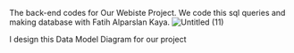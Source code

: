 The back-end codes for Our Webiste Project. We code this sql queries and making database with Fatih Alparslan Kaya. 
![Untitled (11)](https://github.com/Ogi-Z/ProjectBackend/assets/59333212/51540350-55b3-457d-96af-fef309a5a47f)

I design this Data Model Diagram for our project
